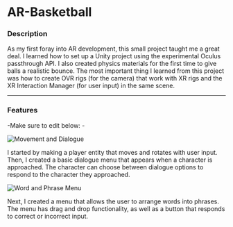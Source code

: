 # AR-Basketball

### Description

As my first foray into AR development, this small project taught me a great deal. I learned how to set up a Unity project using
the experimental Oculus passthrough API. I also created physics materials for the first time to give balls a realistic bounce.
The most important thing I learned from this project was how to create OVR rigs (for the camera) that work with XR rigs and the 
XR Interaction Manager (for user input) in the same scene.

***

### Features

-Make sure to edit below: -

![Movement and Dialogue](https://j.gifs.com/16B3Bm.gif)

I started by making a player entity that moves and rotates with user input. Then, I created a basic dialogue menu that appears
when a character is approached. The character can choose between dialogue options to respond to the character they approached.

![Word and Phrase Menu](https://j.gifs.com/nRN6N7.gif)

Next, I created a menu that allows the user to arrange words into phrases. The menu has drag and drop functionality, as well as
a button that responds to correct or incorrect input.
